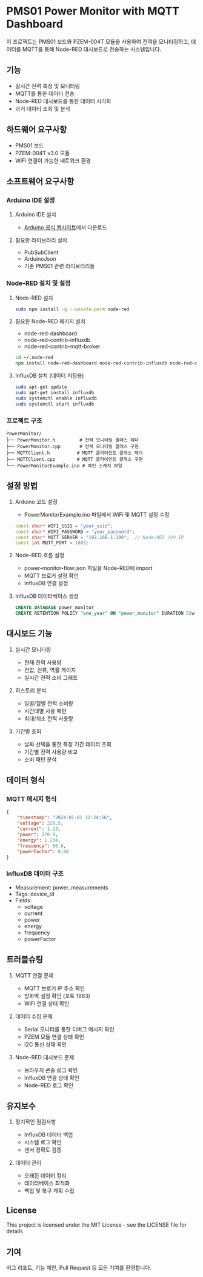 # PMS01 Power Monitor with MQTT Dashboard

이 프로젝트는 PMS01 보드와 PZEM-004T 모듈을 사용하여 전력을 모니터링하고, 데이터를 MQTT를 통해 Node-RED 대시보드로 전송하는 시스템입니다.

## 기능

- 실시간 전력 측정 및 모니터링
- MQTT를 통한 데이터 전송
- Node-RED 대시보드를 통한 데이터 시각화
- 과거 데이터 조회 및 분석

## 하드웨어 요구사항

- PMS01 보드
- PZEM-004T v3.0 모듈
- WiFi 연결이 가능한 네트워크 환경

## 소프트웨어 요구사항

### Arduino IDE 설정

1. Arduino IDE 설치
    - [Arduino 공식 웹사이트](https://www.arduino.cc/en/software)에서 다운로드

2. 필요한 라이브러리 설치
    - PubSubClient
    - ArduinoJson
    - 기존 PMS01 관련 라이브러리들

### Node-RED 설치 및 설정

1. Node-RED 설치
   ```bash
   sudo npm install -g --unsafe-perm node-red
   ```

2. 필요한 Node-RED 패키지 설치
    - node-red-dashboard
    - node-red-contrib-influxdb
    - node-red-contrib-mqtt-broker
   ```bash
   cd ~/.node-red
   npm install node-red-dashboard node-red-contrib-influxdb node-red-contrib-mqtt-broker
   ```

3. InfluxDB 설치 (데이터 저장용)
   ```bash
   sudo apt-get update
   sudo apt-get install influxdb
   sudo systemctl enable influxdb
   sudo systemctl start influxdb
   ```

### 프로젝트 구조

```
PowerMonitor/
├── PowerMonitor.h         # 전력 모니터링 클래스 헤더
├── PowerMonitor.cpp       # 전력 모니터링 클래스 구현
├── MQTTClient.h          # MQTT 클라이언트 클래스 헤더
├── MQTTClient.cpp        # MQTT 클라이언트 클래스 구현
└── PowerMonitorExample.ino # 메인 스케치 파일
```

## 설정 방법

1. Arduino 코드 설정
    - PowerMonitorExample.ino 파일에서 WiFi 및 MQTT 설정 수정
   ```cpp
   const char* WIFI_SSID = "your_ssid";
   const char* WIFI_PASSWORD = "your_password";
   const char* MQTT_SERVER = "192.168.1.100";  // Node-RED 서버 IP
   const int MQTT_PORT = 1883;
   ```

2. Node-RED 흐름 설정
    - power-monitor-flow.json 파일을 Node-RED에 import
    - MQTT 브로커 설정 확인
    - InfluxDB 연결 설정

3. InfluxDB 데이터베이스 생성
   ```sql
   CREATE DATABASE power_monitor
   CREATE RETENTION POLICY "one_year" ON "power_monitor" DURATION 52w REPLICATION 1 DEFAULT
   ```

## 대시보드 기능

1. 실시간 모니터링
    - 현재 전력 사용량
    - 전압, 전류, 역률 게이지
    - 실시간 전력 소비 그래프

2. 히스토리 분석
    - 일별/월별 전력 소비량
    - 시간대별 사용 패턴
    - 최대/최소 전력 사용량

3. 기간별 조회
    - 날짜 선택을 통한 특정 기간 데이터 조회
    - 기간별 전력 사용량 비교
    - 소비 패턴 분석

## 데이터 형식

### MQTT 메시지 형식
```json
{
    "timestamp": "2024-01-01 12:34:56",
    "voltage": 220.5,
    "current": 1.23,
    "power": 270.8,
    "energy": 1.234,
    "frequency": 60.0,
    "powerFactor": 0.98
}
```

### InfluxDB 데이터 구조
- Measurement: power_measurements
- Tags: device_id
- Fields:
    - voltage
    - current
    - power
    - energy
    - frequency
    - powerFactor

## 트러블슈팅

1. MQTT 연결 문제
    - MQTT 브로커 IP 주소 확인
    - 방화벽 설정 확인 (포트 1883)
    - WiFi 연결 상태 확인

2. 데이터 수집 문제
    - Serial 모니터를 통한 디버그 메시지 확인
    - PZEM 모듈 연결 상태 확인
    - I2C 통신 상태 확인

3. Node-RED 대시보드 문제
    - 브라우저 콘솔 로그 확인
    - InfluxDB 연결 상태 확인
    - Node-RED 로그 확인

## 유지보수

1. 정기적인 점검사항
    - InfluxDB 데이터 백업
    - 시스템 로그 확인
    - 센서 정확도 검증

2. 데이터 관리
    - 오래된 데이터 정리
    - 데이터베이스 최적화
    - 백업 및 복구 계획 수립

## License

This project is licensed under the MIT License - see the LICENSE file for details

## 기여

버그 리포트, 기능 제안, Pull Request 등 모든 기여를 환영합니다.